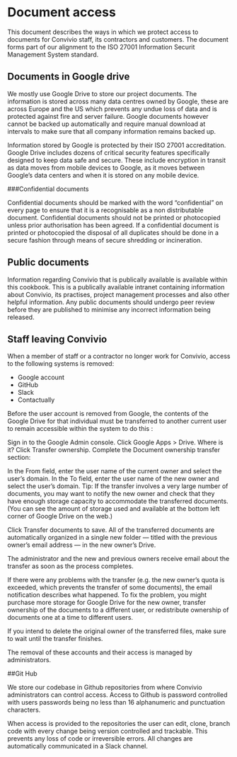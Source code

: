 # Document access

This document describes the ways in which we protect access to documents for Convivio staff, its contractors and customers. The document forms part of our alignment to the ISO 27001 Information Securit Management System standard.

## Documents in Google drive

We mostly use Google Drive to store our project documents. The information is stored across many data centres owned by Google, these are across Europe and the US which prevents any undue loss of data and is protected against fire and server failure. Google documents however cannot be backed up automatically and require manual download at intervals to make sure that all company information remains backed up.

Information stored by Google is protected by their ISO 27001 accreditation. Google Drive includes dozens of critical security features specifically designed to keep data safe and secure. These include encryption in transit as data moves from mobile devices to Google, as it moves between Google’s data centers and when it is stored on any mobile device.

###Confidential documents

Confidential documents should be marked with the word “confidential” on every page to ensure that it is a recognisable as a non distributable document. Confidential documents should not be printed or photocopied unless prior authorisation has been agreed. If a confidential document is printed or photocopied the disposal of all duplicates should be done in a secure fashion through means of secure shredding or incineration. 

## Public documents

Information regarding Convivio that is publically available is available within this cookbook. This is a publically available intranet containing information about Convivio, its practises, project management processes and also other helpful information. Any public documents should undergo peer review before they are published to minimise any incorrect information being released.

## Staff leaving Convivio

When a member of staff or a contractor no longer work for Convivio, access to the following systems is removed:

* Google account
* GitHub
* Slack
* Contactually

Before the user account is removed from Google, the contents of the Google Drive for that individual must be transferred to another current user to remain accessible within the system to do this :

Sign in to the Google Admin console.
Click Google Apps > Drive. Where is it?
Click Transfer ownership.
Complete the Document ownership transfer section:

In the From field, enter the user name of the current owner and select the user’s domain.
In the To field, enter the user name of the new owner and select the user’s domain.
Tip: If the transfer involves a very large number of documents, you may want to notify the new owner and check that they have enough storage capacity to accommodate the transferred documents. (You can see the amount of storage used and available at the bottom left corner of Google Drive on the web.)

Click Transfer documents to save.
All of the transferred documents are automatically organized in a single new folder — titled with the previous owner’s email address — in the new owner’s Drive.

The administrator and the new and previous owners receive email about the transfer as soon as the process completes.

If there were any problems with the transfer (e.g. the new owner’s quota is exceeded, which prevents the transfer of some documents), the email notification describes what happened. To fix the problem, you might purchase more storage for Google Drive for the new owner, transfer ownership of the documents to a different user, or redistribute ownership of documents one at a time to different users.

If you intend to delete the original owner of the transferred files, make sure to wait until the transfer finishes.

The removal of these accounts and their access is managed by administrators.

##Git Hub 

We store our codebase in Github repositories from where Convivio administrators can control access. Access to Github is password controlled with users passwords being no less than 16 alphanumeric and punctuation characters.

When access is provided to the repositories the user can edit, clone, branch code with every change being version controlled and trackable. This prevents any loss of code or irreversible errors. All changes are automatically communicated in a Slack channel.